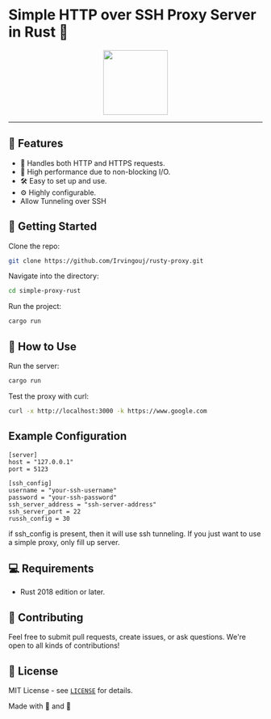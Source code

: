 # Simple HTTP over SSH Proxy Server in Rust 🦀

<div align="center">
  <img src="https://www.rust-lang.org/logos/rust-logo-512x512.png" width="128px"/>
</div>

---

## 🌟 Features

- 📡 Handles both HTTP and HTTPS requests.
- 🚀 High performance due to non-blocking I/O.
- 🛠️ Easy to set up and use.
- ⚙️ Highly configurable.
- Allow Tunneling over SSH
  
## 🏁 Getting Started

Clone the repo:

```bash
git clone https://github.com/Irvingouj/rusty-proxy.git
```

Navigate into the directory:

```bash
cd simple-proxy-rust
```

Run the project:

```bash
cargo run
```

## 🎯 How to Use

Run the server:

```bash
cargo run
```

Test the proxy with curl:

```bash
curl -x http://localhost:3000 -k https://www.google.com
```

## Example Configuration
```
[server]
host = "127.0.0.1"
port = 5123

[ssh_config]
username = "your-ssh-username"
password = "your-ssh-password"
ssh_server_address = "ssh-server-address"
ssh_server_port = 22
russh_config = 30

```

if ssh_config is present, then it will use ssh tunneling. If you just want to use a simple proxy, only fill up server.

## 💻 Requirements

- Rust 2018 edition or later.
  
## 🤝 Contributing

Feel free to submit pull requests, create issues, or ask questions. We're open to all kinds of contributions!

## 📝 License

MIT License - see [`LICENSE`](LICENSE) for details.


Made with 💖 and 🦀
